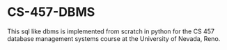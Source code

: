 # CS-457-DBMS

This sql like dbms is implemented from scratch in python for the CS 457 database management systems course at the University of Nevada, Reno.
